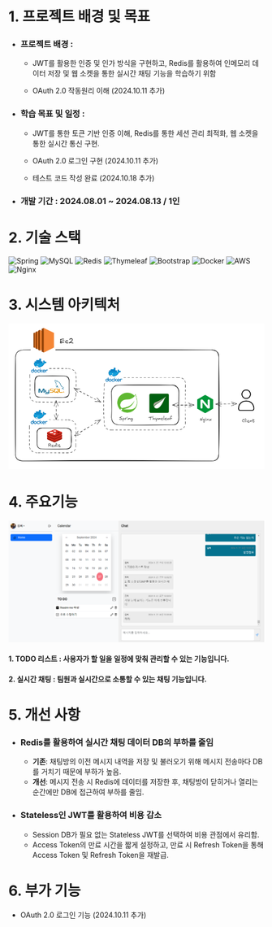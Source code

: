 # 1. 프로젝트 배경 및 목표
- ### 프로젝트 배경 :
  
  - JWT를 활용한 인증 및 인가 방식을 구현하고, Redis를 활용하여 인메모리 데이터 저장 및 웹 소켓을 통한 실시간 채팅 기능을 학습하기 위함

  - OAuth 2.0 작동원리 이해 (2024.10.11 추가)
  
- ### 학습 목표 및 일정 :

  - JWT를 통한 토큰 기반 인증 이해, Redis를 통한 세션 관리 최적화, 웹 소켓을 통한 실시간 통신 구현.

  - OAuth 2.0 로그인 구현 (2024.10.11 추가)
 
  - 테스트 코드 작성 완료 (2024.10.18 추가)

- ### 개발 기간 : 2024.08.01 ~ 2024.08.13 / 1인


# 2. 기술 스택
![Spring](https://img.shields.io/badge/spring-%236DB33F.svg?style=for-the-badge&logo=spring&logoColor=white)
![MySQL](https://img.shields.io/badge/mysql-4479A1.svg?style=for-the-badge&logo=mysql&logoColor=white)
![Redis](https://img.shields.io/badge/redis-%23DD0031.svg?style=for-the-badge&logo=redis&logoColor=white)
![Thymeleaf](https://img.shields.io/badge/Thymeleaf-%23005C0F.svg?style=for-the-badge&logo=Thymeleaf&logoColor=white)
![Bootstrap](https://img.shields.io/badge/bootstrap-%238511FA.svg?style=for-the-badge&logo=bootstrap&logoColor=white)
![Docker](https://img.shields.io/badge/docker-%230db7ed.svg?style=for-the-badge&logo=docker&logoColor=white)
![AWS](https://img.shields.io/badge/AWS-%23FF9900.svg?style=for-the-badge&logo=amazon-aws&logoColor=white)
![Nginx](https://img.shields.io/badge/nginx-%23009639.svg?style=for-the-badge&logo=nginx&logoColor=white)


# 3. 시스템 아키텍처
![아키텍처](https://github.com/zc149/shared-work/blob/main/%EC%95%84%ED%82%A4%ED%85%8D%EC%B2%98.png)

# 4. 주요기능
![메인화면](https://github.com/zc149/shared-work/blob/main/%EB%A9%94%EC%9D%B8%ED%99%94%EB%A9%B4.png)

#### 1. TODO 리스트 : 사용자가 할 일을 일정에 맞춰 관리할 수 있는 기능입니다.
#### 2. 실시간 채팅 : 팀원과 실시간으로 소통할 수 있는 채팅 기능입니다.

# 5. 개선 사항

- ### Redis를 활용하여 실시간 채팅 데이터 DB의 부하를 줄임
  - **기존**: 채팅방의 이전 메시지 내역을 저장 및 불러오기 위해 메시지 전송마다 DB를 거치기 때문에 부하가 높음.
  - **개선**: 메시지 전송 시 Redis에 데이터를 저장한 후, 채팅방이 닫히거나 열리는 순간에만 DB에 접근하여 부하를 줄임.

- ### Stateless인 JWT를 활용하여 비용 감소
  - Session DB가 필요 없는 Stateless JWT를 선택하여 비용 관점에서 유리함. 
  - Access Token의 만료 시간을 짧게 설정하고, 만료 시 Refresh Token을 통해 Access Token 및 Refresh Token을 재발급.

# 6. 부가 기능
  - OAuth 2.0 로그인 기능 (2024.10.11 추가)
